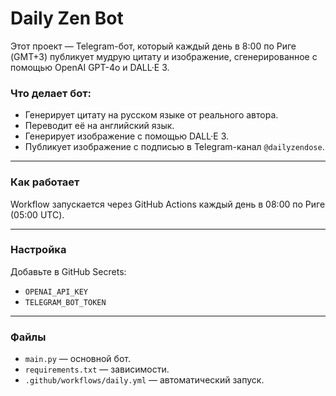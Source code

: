 # Daily Zen Bot

Этот проект — Telegram-бот, который каждый день в 8:00 по Риге (GMT+3) публикует мудрую цитату и изображение, сгенерированное с помощью OpenAI GPT-4o и DALL·E 3.

### Что делает бот:
- Генерирует цитату на русском языке от реального автора.
- Переводит её на английский язык.
- Генерирует изображение с помощью DALL·E 3.
- Публикует изображение с подписью в Telegram-канал `@dailyzendose`.

---

### Как работает

Workflow запускается через GitHub Actions каждый день в 08:00 по Риге (05:00 UTC).

---

### Настройка

Добавьте в GitHub Secrets:

- `OPENAI_API_KEY`
- `TELEGRAM_BOT_TOKEN`

---

### Файлы

- `main.py` — основной бот.
- `requirements.txt` — зависимости.
- `.github/workflows/daily.yml` — автоматический запуск.
